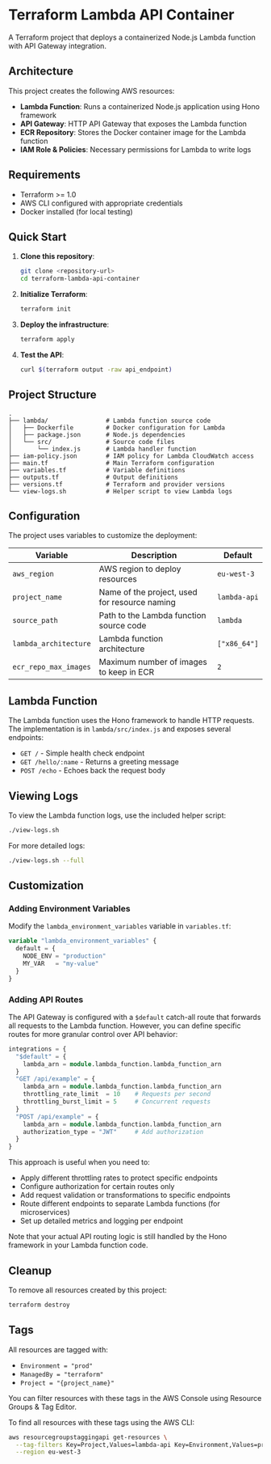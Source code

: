 # Terraform Lambda API Container

A Terraform project that deploys a containerized Node.js Lambda function with API Gateway integration.

## Architecture

This project creates the following AWS resources:

- **Lambda Function**: Runs a containerized Node.js application using Hono framework
- **API Gateway**: HTTP API Gateway that exposes the Lambda function
- **ECR Repository**: Stores the Docker container image for the Lambda function
- **IAM Role & Policies**: Necessary permissions for Lambda to write logs

## Requirements

- Terraform >= 1.0
- AWS CLI configured with appropriate credentials
- Docker installed (for local testing)

## Quick Start

1. **Clone this repository**:
   ```bash
   git clone <repository-url>
   cd terraform-lambda-api-container
   ```

2. **Initialize Terraform**:
   ```bash
   terraform init
   ```

3. **Deploy the infrastructure**:
   ```bash
   terraform apply
   ```

4. **Test the API**:
   ```bash
   curl $(terraform output -raw api_endpoint)
   ```

## Project Structure

```
.
├── lambda/                # Lambda function source code
│   ├── Dockerfile         # Docker configuration for Lambda
│   ├── package.json       # Node.js dependencies
│   └── src/               # Source code files
│       └── index.js       # Lambda handler function
├── iam-policy.json        # IAM policy for Lambda CloudWatch access
├── main.tf                # Main Terraform configuration
├── variables.tf           # Variable definitions
├── outputs.tf             # Output definitions
├── versions.tf            # Terraform and provider versions
└── view-logs.sh           # Helper script to view Lambda logs
```

## Configuration

The project uses variables to customize the deployment:

| Variable | Description | Default |
|----------|-------------|---------|
| `aws_region` | AWS region to deploy resources | `eu-west-3` |
| `project_name` | Name of the project, used for resource naming | `lambda-api` |
| `source_path` | Path to the Lambda function source code | `lambda` |
| `lambda_architecture` | Lambda function architecture | `["x86_64"]` |
| `ecr_repo_max_images` | Maximum number of images to keep in ECR | `2` |

## Lambda Function

The Lambda function uses the Hono framework to handle HTTP requests. The implementation is in `lambda/src/index.js` and exposes several endpoints:

- `GET /` - Simple health check endpoint
- `GET /hello/:name` - Returns a greeting message
- `POST /echo` - Echoes back the request body

## Viewing Logs

To view the Lambda function logs, use the included helper script:

```bash
./view-logs.sh
```

For more detailed logs:

```bash
./view-logs.sh --full
```

## Customization

### Adding Environment Variables

Modify the `lambda_environment_variables` variable in `variables.tf`:

```terraform
variable "lambda_environment_variables" {
  default = {
    NODE_ENV = "production"
    MY_VAR   = "my-value"
  }
}
```

### Adding API Routes

The API Gateway is configured with a `$default` catch-all route that forwards all requests to the Lambda function. However, you can define specific routes for more granular control over API behavior:

```terraform
integrations = {
  "$default" = {
    lambda_arn = module.lambda_function.lambda_function_arn
  }
  "GET /api/example" = {
    lambda_arn = module.lambda_function.lambda_function_arn
    throttling_rate_limit  = 10    # Requests per second
    throttling_burst_limit = 5     # Concurrent requests
  }
  "POST /api/example" = {
    lambda_arn = module.lambda_function.lambda_function_arn
    authorization_type = "JWT"     # Add authorization
  }
}
```

This approach is useful when you need to:
- Apply different throttling rates to protect specific endpoints
- Configure authorization for certain routes only
- Add request validation or transformations to specific endpoints
- Route different endpoints to separate Lambda functions (for microservices)
- Set up detailed metrics and logging per endpoint

Note that your actual API routing logic is still handled by the Hono framework in your Lambda function code.

## Cleanup

To remove all resources created by this project:

```bash
terraform destroy
```

## Tags

All resources are tagged with:
- `Environment = "prod"`
- `ManagedBy = "terraform"`
- `Project = "{project_name}"`

You can filter resources with these tags in the AWS Console using Resource Groups & Tag Editor.

To find all resources with these tags using the AWS CLI:

```bash
aws resourcegroupstaggingapi get-resources \
  --tag-filters Key=Project,Values=lambda-api Key=Environment,Values=prod \
  --region eu-west-3
```